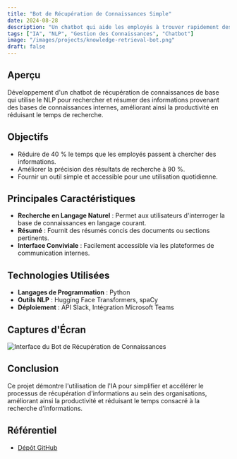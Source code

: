 ```yaml
---
title: "Bot de Récupération de Connaissances Simple"
date: 2024-08-28
description: "Un chatbot qui aide les employés à trouver rapidement des informations dans la base de connaissances interne de l'entreprise en utilisant des requêtes en langage naturel."
tags: ["IA", "NLP", "Gestion des Connaissances", "Chatbot"]
image: "/images/projects/knowledge-retrieval-bot.png"
draft: false
---
```


## Aperçu

Développement d'un chatbot de récupération de connaissances de base qui utilise le NLP pour rechercher et résumer des informations provenant des bases de connaissances internes, améliorant ainsi la productivité en réduisant le temps de recherche.

## Objectifs

- Réduire de 40 % le temps que les employés passent à chercher des informations.
- Améliorer la précision des résultats de recherche à 90 %.
- Fournir un outil simple et accessible pour une utilisation quotidienne.

## Principales Caractéristiques

- **Recherche en Langage Naturel** : Permet aux utilisateurs d'interroger la base de connaissances en langage courant.
- **Résumé** : Fournit des résumés concis des documents ou sections pertinents.
- **Interface Conviviale** : Facilement accessible via les plateformes de communication internes.

## Technologies Utilisées

- **Langages de Programmation** : Python
- **Outils NLP** : Hugging Face Transformers, spaCy
- **Déploiement** : API Slack, Intégration Microsoft Teams

## Captures d'Écran

![Interface du Bot de Récupération de Connaissances](images/projects/knowledge-retrieval-bot-interface.png)  

## Conclusion

Ce projet démontre l'utilisation de l'IA pour simplifier et accélérer le processus de récupération d'informations au sein des organisations, améliorant ainsi la productivité et réduisant le temps consacré à la recherche d'informations.

## Référentiel

- [Dépôt GitHub](https://github.com/yourusername/knowledge-retrieval-bot)
